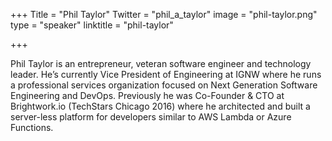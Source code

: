 +++
Title = "Phil Taylor"
Twitter = "phil_a_taylor"
image = "phil-taylor.png"
type = "speaker"
linktitle = "phil-taylor"

+++

Phil Taylor is an entrepreneur, veteran software engineer and technology leader. He’s currently Vice President of Engineering at IGNW where he runs a professional services organization focused on Next Generation Software Engineering and DevOps. Previously he was Co-Founder & CTO at Brightwork.io (TechStars Chicago 2016) where he architected and built a server-less platform for developers similar to AWS Lambda or Azure Functions.
